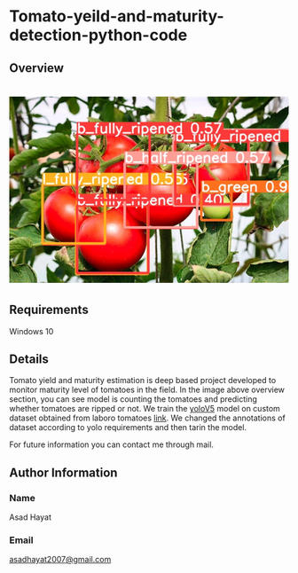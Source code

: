 # Tomato-yeild-and-maturity-detection-python-code
## Overview
# ![alt text](https://raw.githubusercontent.com/AsadHayat89/Tomato-yeild-and-maturity-detection-python-code/main/predict.jpg)

## Requirements
Windows 10 
## Details
Tomato yield and maturity estimation is deep based project developed to monitor maturity level of tomatoes in the field. In the image above overview section, you can see model is counting the tomatoes and predicting whether tomatoes are ripped or not. We train the [yoloV5](https://github.com/ultralytics/yolov5) model on custom dataset obtained from laboro tomatoes [link](https://github.com/laboroai/LaboroTomato). We changed the annotations of dataset according to yolo requirements and then tarin the model. 

For future information you can contact me through mail.
## Author Information
### Name
Asad Hayat
### Email
asadhayat2007@gmail.com
